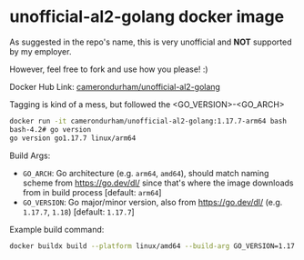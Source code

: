 # unofficial-al2-golang docker image

As suggested in the repo's name, this is very unofficial and **NOT** supported by my employer.

However, feel free to fork and use how you please! :)

Docker Hub Link: [camerondurham/unofficial-al2-golang](https://hub.docker.com/repository/docker/camerondurham/unofficial-al2-golang)

Tagging is kind of a mess, but followed the <GO_VERSION>-<GO_ARCH>

```bash
docker run -it camerondurham/unofficial-al2-golang:1.17.7-arm64 bash
bash-4.2# go version
go version go1.17.7 linux/arm64
```

Build Args:

- `GO_ARCH`: Go architecture (e.g. `arm64`, `amd64`), should match naming scheme from https://go.dev/dl/ since that's where the image downloads from in build process [default: `arm64`]
- `GO_VERSION`: Go major/minor version, also from https://go.dev/dl/ (e.g. `1.17.7`, `1.18`) [default: `1.17.7`]


Example build command:

```bash
docker buildx build --platform linux/amd64 --build-arg GO_VERSION=1.17.8 --build-arg GO_ARCH=amd64 -t amd64 .
```

